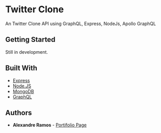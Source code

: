 # Twitter Clone
An Twitter Clone API using GraphQL, Express, NodeJs, Apollo GraphQL

## Getting Started
Still in development.

## Built With

* [Express](https://expressjs.com/)
* [Node.JS](https://nodejs.org/)
* [MongoDB](https://www.mongodb.com/)
* [GraphQL](https://graphql.org/learn/)


## Authors

* **Alexandre Ramos** - [Portifolio Page](http://alexramos.esy.es)

